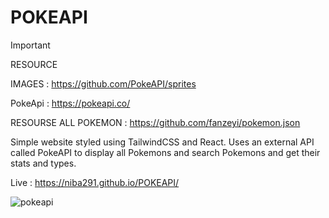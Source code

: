 # POKEAPI

> [!IMPORTANT]
> RESOURCE
> 
> IMAGES : https://github.com/PokeAPI/sprites
> 
> PokeApi : https://pokeapi.co/
>
> RESOURSE ALL POKEMON : https://github.com/fanzeyi/pokemon.json

Simple website styled using TailwindCSS and React. Uses an external API called PokeAPI to display all Pokemons and search Pokemons and get their stats and types. 

Live : https://niba291.github.io/POKEAPI/

![pokeapi](https://github.com/niba291/POKEAPI/assets/63934510/2a789344-66a1-45af-bfa6-85e3e48eb764)
